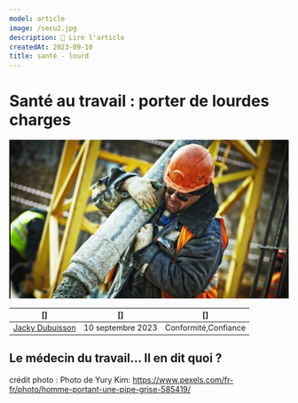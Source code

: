 ```yaml
---
model: article
image: /secu2.jpg
description: 📖 Lire l'article
createdAt: 2023-09-10
title: santé - lourd
---
```


# Santé au travail : porter de lourdes charges

![secu2.jpg](/secu2.jpg)

|[]|[]| []
----|-----------|-----
[Jacky Dubuisson](/actor/valerie)|10 septembre 2023|Conformité,Confiance| 

## Le médecin du travail... Il en dit quoi ?

crédit photo : Photo de Yury Kim: https://www.pexels.com/fr-fr/photo/homme-portant-une-pipe-grise-585419/ 